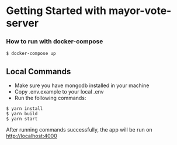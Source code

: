 # Getting Started with mayor-vote-server

### How to run with docker-compose

`$ docker-compose up`

## Local Commands

- Make sure you have mongodb installed in your machine
- Copy .env.example to your local .env
- Run the following commands:
```
$ yarn install
$ yarn build
$ yarn start
```

After running commands successfully, the app will be run on [http://localhost:4000](http:/localhost:4000)
